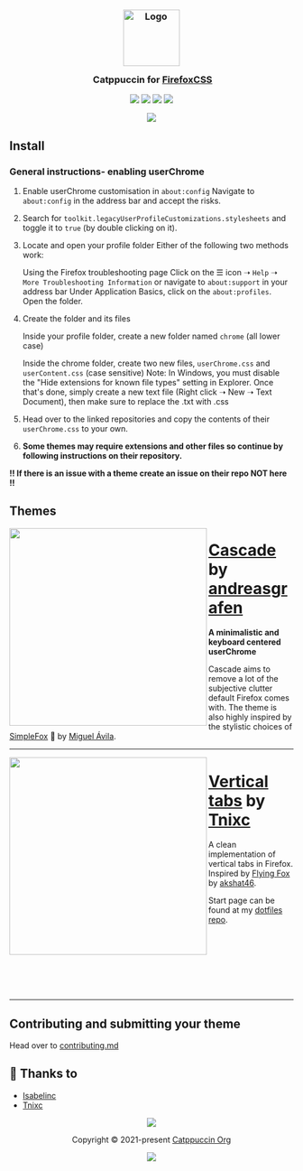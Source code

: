<h3 align="center">
	<img src="https://raw.githubusercontent.com/catppuccin/catppuccin/main/assets/logos/exports/1544x1544_circle.png" width="100" alt="Logo"/><br/>
	<img src="https://raw.githubusercontent.com/catppuccin/catppuccin/main/assets/misc/transparent.png" height="30" width="0px"/>
	Catppuccin for <a href="https://firefoxcss-store.github.io/">FirefoxCSS</a>
</h3>


<p align="center">
    <a href="https://github.com/catppuccin/firefox/stargazers"><img src="https://img.shields.io/github/stars/catppuccin/firefox?colorA=363a4f&colorB=b7bdf8&style=for-the-badge"></a>
    <a href="https://github.com/catppuccin/firefox/issues"><img src="https://img.shields.io/github/issues/catppuccin/firefox?colorA=363a4f&colorB=f5a97f&style=for-the-badge"></a>
    <a href="https://github.com/catppuccin/firefox/contributors"><img src="https://img.shields.io/github/contributors/catppuccin/firefox?colorA=363a4f&colorB=a6da95&style=for-the-badge"></a>
      <a href="FirefoxCSS.md"><img src="https://img.shields.io/badge/FirefoxCSS-install-cba6f7?colorA=363a4f&style=for-the-badge"></a>
</p>

<p align="center">
  <img src="assets/preview.png"/>
</p>

## Install

### General instructions- enabling userChrome
1. Enable userChrome customisation in `about:config`
    Navigate to `about:config` in the address bar and accept the risks.

2. Search for `toolkit.legacyUserProfileCustomizations.stylesheets` and toggle it to `true` (by double clicking on it).
3. Locate and open your profile folder
Either of the following two methods work:

    Using the Firefox troubleshooting page
        Click on the ☰ icon ➝ `Help` ➝ `More Troubleshooting Information` or navigate to `about:support` in your address bar
        Under Application Basics, click on the `about:profiles`. Open the folder.

4. Create the folder and its files

    Inside your profile folder, create a new folder named `chrome` (all lower case)

    Inside the chrome folder, create two new files, `userChrome.css` and `userContent.css` (case sensitive)
        Note: In Windows, you must disable the "Hide extensions for known file types" setting in Explorer. Once that's done, simply create a new text file (Right click ➝ New ➝ Text Document), then make sure to replace the .txt with .css

5. Head over to the linked repositories and copy the contents of their `userChrome.css` to your own.

6. **Some themes may require extensions and other files so continue by following instructions on their repository.**

**!! If there is an issue with a theme create an issue on their repo NOT here !!**

## Themes

<img align="left" width="350px" src="https://raw.githubusercontent.com/andreasgrafen/cascade/main/assets/preview.webp">

# [Cascade](https://github.com/andreasgrafen/cascade) by [andreasgrafen](https://github.com/andreasgrafen/cascade)

**A minimalistic and keyboard centered userChrome**

Cascade aims to remove a lot of the subjective clutter default Firefox comes with. The theme is also highly inspired by the stylistic choices of [SimpleFox](https://github.com/migueravila/SimpleFox) 🦊 by [Miguel Ávila](https://github.com/migueravila).
<br>

---

<img align="left" width="350px" src="https://cdn.discordapp.com/attachments/1030274959886532618/1030466755216277594/unknown.png">

# [Vertical tabs](https://github.com/tnixc/firefox) by [Tnixc](https://github.com/tnixc/firefox)

A clean implementation of vertical tabs in Firefox. Inspired by [Flying Fox](https://github.com/akshat46/FlyingFox) by [akshat46](https://github.com/akshat46).


Start page can be found at my [dotfiles repo](https://github.com/tnixc).
<br>
<br>
<br>
<br>
<br>
<br>
<br>
<br>

---

## Contributing and submitting your theme
Head over to [contributing.md](https://github.com/Tnixc/firefox-1/blob/dev/contributing.md)

## 💝 Thanks to

- [Isabelinc](https://github.com/Isabelincorp)
- [Tnixc](https://github.com/Tnixc)
&nbsp;

<p align="center"><img src="https://raw.githubusercontent.com/catppuccin/catppuccin/main/assets/footers/gray0_ctp_on_line.svg?sanitize=true" /></p>
<p align="center">Copyright &copy; 2021-present <a href="https://github.com/catppuccin" target="_blank">Catppuccin Org</a>
<p align="center"><a href="https://github.com/catppuccin/catppuccin/blob/main/LICENSE"><img src="https://img.shields.io/static/v1.svg?style=for-the-badge&label=License&message=MIT&logoColor=d9e0ee&colorA=363a4f&colorB=b7bdf8"/></a></p>
